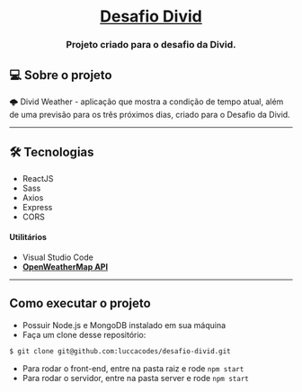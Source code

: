 <h1 align="center">
  <a href="https://github.com/luccacodes/desafio-divid" alt="site do Mentorama"> Desafio Divid </a>
</h1>

<h3 align="center">
  Projeto criado para o desafio da Divid.
</h3>

## 💻 Sobre o projeto

🌩️ Divid Weather - aplicação que mostra a condição de tempo atual, além de uma previsão para os três próximos dias, criado para o Desafio da Divid.

---

## 🛠 Tecnologias

-   ReactJS
-   Sass
-   Axios
-   Express
-   CORS

#### **Utilitários**

-   Visual Studio Code
-   **[OpenWeatherMap API](https://openweathermap.org/api)**

---

## Como executar o projeto
-   Possuir Node.js e MongoDB instalado em sua máquina
-   Faça um clone desse repositório:
``` bash
$ git clone git@github.com:luccacodes/desafio-divid.git
```
-   Para rodar o front-end, entre na pasta raiz e rode ```npm start```
-   Para rodar o servidor, entre na pasta server e rode ```npm start```
